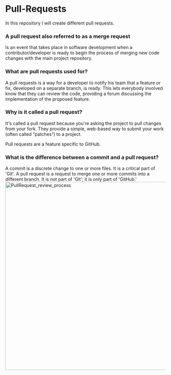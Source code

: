 # Pull-Requests

In this repository I will create different pull requests.

### A pull request also referred to as a merge request

Is an event that takes place in software development when a contributor/developer is ready to begin the process of merging new code changes with the main project repository.

### What are pull requests used for?

A pull requests is a way for a developer to notify his team that a feature or fix, developed on a separate branch, is ready. This lets everybody involved know that they can review the code, providing a forum discussing the implementation of the proposed feature.

### Why is it called a pull request?

It's called a pull request because you're asking the project to pull changes from your fork. They provide a simple, web-based way to submit your work (often called “patches”) to a project.</br>

Pull requests are a feature specific to GitHub.

### What is the difference between a commit and a pull request?
A commit is a discrete change to one or more files. It is a critical part of 'Git'. A pull request is a request to merge one or more commits into a different branch. It is not part of 'Git'; it is only part of 'GitHub.'<br/>
<img width="589" alt="PullRequest_review_process" src="https://user-images.githubusercontent.com/65743503/156208228-0bab9cca-12e6-4990-8caf-c50dbe48b6b2.png">

